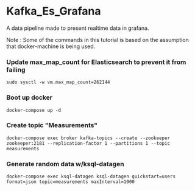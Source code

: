 # Kafka_Es_Grafana
A data pipeline made to present realtime data in grafana. 

Note : Some of the commands in this tutorial is based on the assumption that docker-machine is being used. 

### Update max_map_count for Elasticsearch to prevent it from failing
```sudo sysctl -w vm.max_map_count=262144```

### Boot up docker
```docker-compose up -d ```

### Create topic "Measurements"

``docker-compose exec broker kafka-topics --create --zookeeper zookeeper:2181 --replication-factor 1 --partitions 1 --topic measurements ``


### Generate random data w/ksql-datagen
``docker-compose exec ksql-datagen ksql-datagen quickstart=users format=json topic=measurements maxInterval=1000 ``
